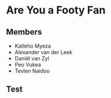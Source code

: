 # Are You a Footy Fan

## Members

- Katleho Myeza
- Alexander van der Leek
- Daniël van Zyl
- Peo Vukea
- Tevlen Naidoo

## Test
